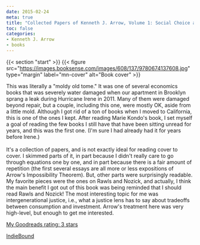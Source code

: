 ```yaml
---
date: 2015-02-24
meta: true
title: "Collected Papers of Kenneth J. Arrow, Volume 1: Social Choice and Justice"
toc: false
categories:
- Kenneth J. Arrow
- books
---
```


{{< section "start" >}}
{{< figure src="https://images.booksense.com/images/608/137/9780674137608.jpg" type="margin" label="mn-cover" alt="Book cover" >}}

This was literally a "moldy old tome." It was one of several economics books that was severely water damaged when our apartment in Brooklyn sprang a leak during Hurricane Irene in 2011. Many of them were damaged beyond repair, but a couple, including this one, were mostly OK, aside from a little mold. Although I got rid of a ton of books when I moved to California, this is one of the ones I kept. After reading Marie Kondo's book, I set myself a goal of reading the few books I still have that have been sitting unread for years, and this was the first one. (I'm sure I had already had it for years before Irene.)<br /><br />It's a collection of papers, and is not exactly ideal for reading cover to cover. I skimmed parts of it, in part because I didn't really care to go through equations one by one, and in part because there is a fair amount of repetition (the first several essays are all more or less expositions of Arrow's Impossibility Theorem). But, other parts were surprisingly readable. My favorite pieces were the ones on Rawls and Nozick, and actually, I think the main benefit I got out of this book was being reminded that I should read Rawls and Nozick! The most interesting topic for me was intergenerational justice, i.e., what a justice lens has to say about tradeoffs between consumption and investment. Arrow's treatment here was very high-level, but enough to get me interested.

[My Goodreads rating: 3 stars](https://www.goodreads.com/review/show/1207682473)  

[IndieBound](https://www.indiebound.org/book/9780674137608)
